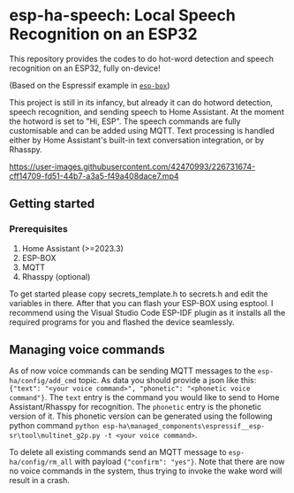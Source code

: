 # esp-ha-speech: Local Speech Recognition on an ESP32
This repository provides the codes to do hot-word detection and speech recognition on an ESP32, fully on-device!

(Based on the Espressif example in [`esp-box`](https://github.com/espressif/esp-box))

This project is still in its infancy, but already it can do hotword detection, speech recognition, and sending speech to Home Assistant. At the moment the hotword is set to "Hi, ESP". The speech commands are fully customisable and can be added using MQTT. Text processing is handled either by Home Assistant's built-in text conversation integration, or by Rhasspy.

https://user-images.githubusercontent.com/42470993/226731674-cff14709-fd51-44b7-a3a5-f49a408dace7.mp4

## Getting started
### Prerequisites
  1. Home Assistant (>=2023.3)
  2. ESP-BOX
  3. MQTT
  4. Rhasspy (optional)

To get started please copy secrets_template.h to secrets.h and edit the variables in there. After that you can flash your ESP-BOX using esptool. I recommend using the Visual Studio Code ESP-IDF plugin as it installs all the required programs for you and flashed the device seamlessly. 

## Managing voice commands
As of now voice commands can be sending MQTT messages to the `esp-ha/config/add_cmd` topic. As data you should provide a json like this: `{"text": "<your voice command>", "phonetic": "<phonetic voice command"}`. The `text` entry is the command you would like to send to Home Assistant/Rhasspy for recognition. The `phonetic` entry is the phonetic version of it. This phonetic version can be generated using the following python command `python esp-ha\managed_components\espressif__esp-sr\tool\multinet_g2p.py -t <your voice command>`.

To delete all existing commands send an MQTT message to `esp-ha/config/rm_all` with payload `{"confirm": "yes"}`. Note that there are now no voice commands in the system, thus trying to invoke the wake word will result in a crash.

